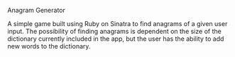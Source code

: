 Anagram Generator

A simple game built using Ruby on Sinatra to find anagrams of a given user input. The possibility of finding anagrams is dependent on the size of the dictionary currently included in the app, but the user has the ability to add new words to the dictionary.